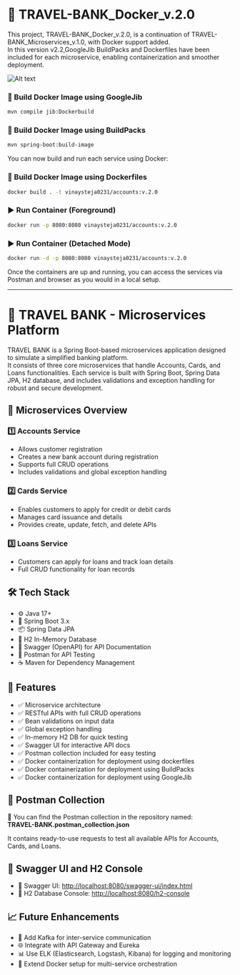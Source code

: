 
# 🏦 TRAVEL-BANK_Docker_v.2.0

This project, TRAVEL-BANK_Docker_v.2.0, is a continuation of TRAVEL-BANK_Microservices_v.1.0, with Docker support added.  
In this version v2.2,GoogleJib BuildPacks and Dockerfiles have been included for each microservice, enabling containerization and smoother deployment.

![Alt text](https://github.com/vinaysteja2/TRAVEL-BANK_Docker_v.2.0/blob/feature/GooglgJib-enhancements/ScreenShots-GoogleJib-v2.2/Screenshot%20(125).png?raw=true)

### 🔧 Build Docker Image using GoogleJib
```bash
mvn compile jib:Dockerbuild
```

### 🔧 Build Docker Image using BuildPacks
```bash
mvn spring-boot:build-image
```


You can now build and run each service using Docker:

### 🔧 Build Docker Image using Dockerfiles
```bash
docker build . -t vinaysteja0231/accounts:v.2.0
```

### ▶️ Run Container (Foreground)
```bash
docker run -p 8080:8080 vinaysteja0231/accounts:v.2.0
```

### ▶️ Run Container (Detached Mode)
```bash
docker run -d -p 8080:8080 vinaysteja0231/accounts:v.2.0
```

Once the containers are up and running, you can access the services via Postman and browser as you would in a local setup.

---

# 🏦 TRAVEL BANK - Microservices Platform

TRAVEL BANK is a Spring Boot-based microservices application designed to simulate a simplified banking platform.  
It consists of three core microservices that handle Accounts, Cards, and Loans functionalities. Each service is built with Spring Boot, Spring Data JPA, H2 database, and includes validations and exception handling for robust and secure development.

## 🧩 Microservices Overview

### 1️⃣ Accounts Service
- Allows customer registration  
- Creates a new bank account during registration  
- Supports full CRUD operations  
- Includes validations and global exception handling  

### 2️⃣ Cards Service
- Enables customers to apply for credit or debit cards  
- Manages card issuance and details  
- Provides create, update, fetch, and delete APIs  

### 3️⃣ Loans Service
- Customers can apply for loans and track loan details  
- Full CRUD functionality for loan records  

## 🛠️ Tech Stack
- ⚙️ Java 17+  
- 🚀 Spring Boot 3.x  
- 📦 Spring Data JPA  
- 💾 H2 In-Memory Database  
- 📘 Swagger (OpenAPI) for API Documentation  
- 🧪 Postman for API Testing  
- ☕ Maven for Dependency Management  

## 📌 Features
- ✅ Microservice architecture  
- ✅ RESTful APIs with full CRUD operations  
- ✅ Bean validations on input data  
- ✅ Global exception handling  
- ✅ In-memory H2 DB for quick testing  
- ✅ Swagger UI for interactive API docs  
- ✅ Postman collection included for easy testing  
- ✅ Docker containerization for deployment  using dockerfiles
- ✅ Docker containerization for deployment   using BuildPacks
- ✅ Docker containerization for deployment   using GoogleJib

## 📂 Postman Collection

🧪 You can find the Postman collection in the repository named:  
**TRAVEL-BANK.postman_collection.json**

It contains ready-to-use requests to test all available APIs for Accounts, Cards, and Loans.

## 📸 Swagger UI and H2 Console

- 📘 Swagger UI: [http://localhost:8080/swagger-ui/index.html](http://localhost:8080/swagger-ui/index.html)  
- 💾 H2 Database Console: [http://localhost:8080/h2-console](http://localhost:8080/h2-console)  

## 📈 Future Enhancements

- 🔄 Add Kafka for inter-service communication  
- 🌐 Integrate with API Gateway and Eureka  
- 📊 Use ELK (Elasticsearch, Logstash, Kibana) for logging and monitoring  
- 🐳 Extend Docker setup for multi-service orchestration  
